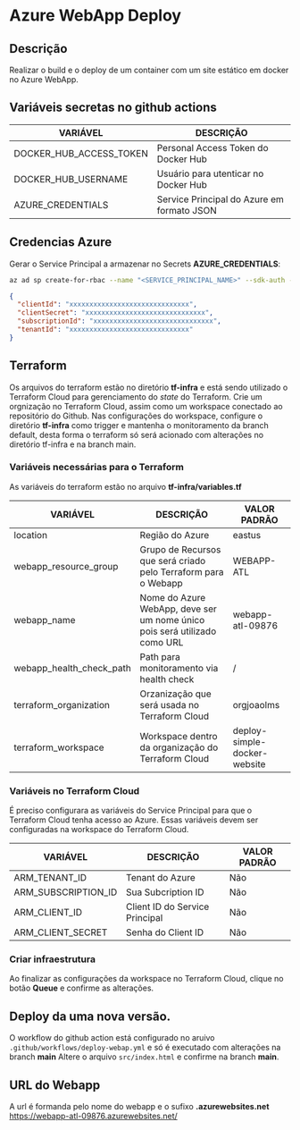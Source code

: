 # Azure WebApp Deploy
## Descrição
Realizar o build e o deploy de um container com um site estático em docker no Azure WebApp.

## Variáveis secretas no github actions
VARIÁVEL|DESCRIÇÃO
---------|---------
DOCKER_HUB_ACCESS_TOKEN | Personal Access Token do Docker Hub
DOCKER_HUB_USERNAME | Usuário para utenticar no Docker Hub
AZURE_CREDENTIALS | Service Principal do Azure em formato JSON

## Credencias Azure
Gerar o Service Principal a armazenar no Secrets **AZURE_CREDENTIALS**:

```bash
az ad sp create-for-rbac --name "<SERVICE_PRINCIPAL_NAME>" --sdk-auth --role contributor --scopes /subscriptions/<SUBCRIPTION_ID>
```

```json
{
  "clientId": "xxxxxxxxxxxxxxxxxxxxxxxxxxxxxx",
  "clientSecret": "xxxxxxxxxxxxxxxxxxxxxxxxxxxxxx",
  "subscriptionId": "xxxxxxxxxxxxxxxxxxxxxxxxxxxxxx",
  "tenantId": "xxxxxxxxxxxxxxxxxxxxxxxxxxxxxx"
}
```

## Terraform
Os arquivos do terraform estão no diretório **tf-infra** e está sendo utilizado o Terraform Cloud para gerenciamento do *state* do Terraform.
Crie um orgnização no Terraform Cloud, assim como um workspace conectado ao repositório do Github.
Nas configurações do workspace, configure o diretório **tf-infra** como trigger e mantenha o monitoramento da branch default, desta forma o terraform só será acionado com alterações no diretório tf-infra e na branch main.

### Variáveis necessárias para o Terraform
As variáveis do terraform estão no arquivo **tf-infra/variables.tf**

VARIÁVEL|DESCRIÇÃO|VALOR PADRÃO
--------|---------|------------
location|Região do Azure|eastus
webapp_resource_group|Grupo de Recursos que será criado pelo Terraform para o Webapp|WEBAPP-ATL
webapp_name|Nome do Azure WebApp, deve ser um nome único pois será utilizado como URL|webapp-atl-09876
webapp_health_check_path|Path para monitoramento via health check| /
terraform_organization|Orzanização que será usada no Terraform Cloud|orgjoaolms
terraform_workspace|Workspace dentro da organização do Terraform Cloud|deploy-simple-docker-website

### Variáveis no Terraform Cloud
É preciso configurara as variáveis do Service Principal para que o Terraform Cloud tenha acesso ao Azure.
Essas variáveis devem ser configuradas na workspace do Terraform Cloud.

VARIÁVEL|DESCRIÇÃO|VALOR PADRÃO
--------|---------|------------
ARM_TENANT_ID | Tenant do Azure | Não
ARM_SUBSCRIPTION_ID | Sua Subcription ID | Não
ARM_CLIENT_ID | Client ID do Service Principal | Não
ARM_CLIENT_SECRET | Senha do Client ID | Não

### Criar infraestrutura
Ao finalizar as configurações da workspace no Terraform Cloud, clique no botão **Queue** e confirme as alterações.

## Deploy da uma nova versão.
O workflow do github action está configurado no aruivo ```.github/workflows/deploy-webap.yml``` e só é executado com alterações na branch **main**
Altere o arquivo ```src/index.html``` e confirme na branch **main**.

## URL do Webapp
A url é formanda pelo nome do webapp e o sufixo **.azurewebsites.net**
https://webapp-atl-09876.azurewebsites.net/
